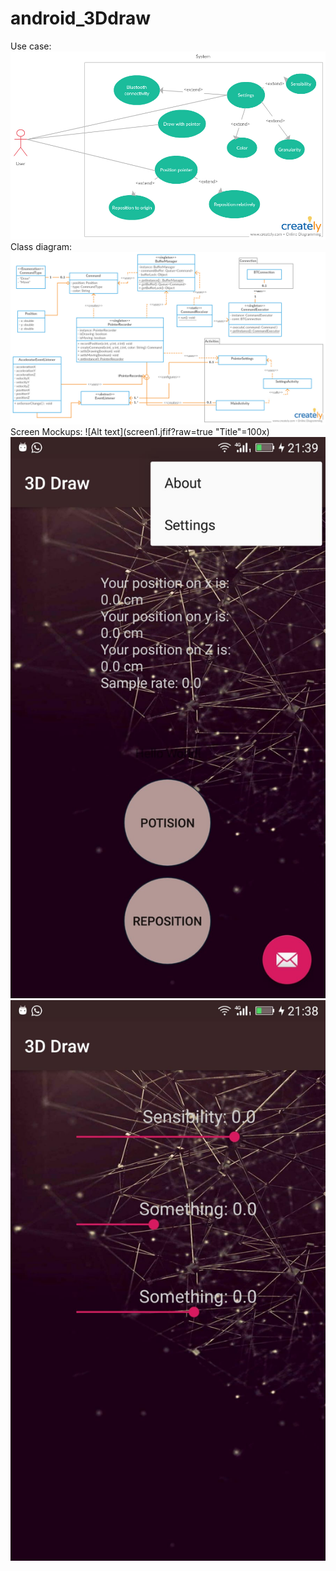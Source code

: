 # android_3Ddraw
Use case:
![Alt text](use_case.jpg?raw=true "Title")
Class diagram:
![Alt text](class_diagram.jpg?raw=true "Title")
Screen Mockups:
![Alt text](screen1.jfif?raw=true "Title"=100x)
![Alt text](screen2.jfif?raw=true "Title")
![Alt text](screen3.jfif?raw=true "Title")
